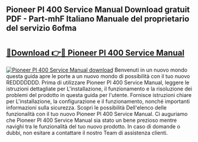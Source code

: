 ## Pioneer Pl 400 Service Manual Download gratuit PDF - Part-mhF Italiano Manuale del proprietario del servizio 6ofma

# <h2><a href="http://dfdxpo.blite.top/?on=Pioneer+Pl+400+Service+Manual">🔗Download 👉🔴 Pioneer Pl 400 Service Manual</a></h2>

[![Pioneer Pl 400 Service Manual download](https://i.imgur.com/lujVjoI.png)](http://dfdxpo.blite.top/?on=Pioneer+Pl+400+Service+Manual)
Benvenuti in un nuovo mondo questa guida apre le porte a un nuovo mondo di possibilità con il tuo nuovo REDDDDDDD. Prima di utilizzare Pioneer Pl 400 Service Manual, leggere le istruzioni dettagliate per L'installazione, il funzionamento e la risoluzione dei problemi del prodotto in questa guida per l'utente. Fornisce istruzioni chiare per L'installazione, la configurazione e il funzionamento, nonché importanti informazioni sulla sicurezza. Scopri le possibilità Dell'elenco delle funzionalità con il tuo nuovo Pioneer Pl 400 Service Manual. Ci auguriamo che Pioneer Pl 400 Service Manual sia stato un bene prezioso mentre navighi tra le funzionalità del tuo nuovo prodotto. In caso di domande o dubbi, non esitare a contattare il nostro Team di assistenza clienti.
